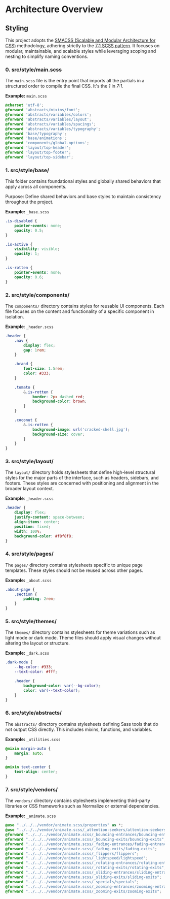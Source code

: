 # Architecture Overview

## Styling

This project adopts the [SMACSS (Scalable and Modular Architecture for
CSS)](https://smacss.com/) methodology, adhering strictly to the [7:1 SCSS
pattern](https://sass-guidelin.es/#the-7-1-pattern). It focuses on modular,
maintainable, and scalable styles while leveraging scoping and nesting to
simplify naming conventions.


### 0. src/style/main.scss

The `main.scss` file is the entry point that imports all the partials in a
structured order to compile the final CSS. It's the *1* in *7:1*.

**Example:** `main.scss`

```scss
@charset 'utf-8';
@forward 'abstracts/mixins/font';
@forward 'abstracts/variables/colors';
@forward 'abstracts/variables/layout';
@forward 'abstracts/variables/spacings';
@forward 'abstracts/variables/typography';
@forward 'base/typography';
@forward 'base/animations';
@forward 'components/global-options';
@forward 'layout/top-header';
@forward 'layout/top-footer';
@forward 'layout/top-sidebar';
```

### 1. src/style/base/

This folder contains foundational styles and globally shared behaviors that
apply across all components.

Purpose: Define shared behaviors and base styles to maintain consistency
throughout the project.

**Example:** `_base.scss`

```scss
.is-disabled {
    pointer-events: none;
    opacity: 0.5;
}

.is-active {
    visibility: visible;
    opacity: 1;
}

.is-rotten {
    pointer-events: none;
    opacity: 0.6;
}
```

### 2. src/style/components/

The `components/` directory contains styles for reusable UI components. Each
file focuses on the content and functionality of a specific component in
isolation.

**Example**: `_header.scss`

```scss
.header {
    .nav {
        display: flex;
        gap: 1rem;
    }

    .brand {
        font-size: 1.5rem;
        color: #333;
    }

    .tomato {
        &.is-rotten {
            border: 2px dashed red;
            background-color: brown;
        }
    }

    .coconut {
        &.is-rotten {
            background-image: url('cracked-shell.jpg');
            background-size: cover;
        }
    }
}
```

### 3. src/style/layout/

The `layout/` directory holds stylesheets that define high-level structural
styles for the major parts of the interface, such as headers, sidebars, and
footers. These styles are concerned with positioning and alignment in the
broader layout context.

**Example**: `_header.scss`

```scss
.header {
    display: flex;
    justify-content: space-between;
    align-items: center;
    position: fixed;
    width: 100%;
    background-color: #f8f8f8;
}
```

### 4. src/style/pages/

The `pages/` directory contains stylesheets specific to unique page templates.
These styles should not be reused across other pages.

**Example:** `_about.scss`

```scss
.about-page {
    .section {
        padding: 2rem;
    }
}
```

### 5. src/style/themes/

The `themes/` directory contains stylesheets for theme variations such as light mode or
dark mode. Theme files should apply visual changes without altering the layout
or structure.

**Example:** `_dark.scss`

```scss
.dark-mode {
    --bg-color: #333;
    --text-color: #fff;

    .header {
        background-color: var(--bg-color);
        color: var(--text-color);
    }
}
```

### 6. src/style/abstracts/

The `abstracts/` directory contains stylesheets defining Sass tools that do not
output CSS directly. This includes mixins, functions, and variables.

**Example:** `_utilities.scss`

```scss
@mixin margin-auto {
    margin: auto;
}

@mixin text-center {
    text-align: center;
}
```

### 7. src/style/vendors/

The `vendors/` directory contains stylesheets implementing third-party libraries
or CSS frameworks such as Normalize or external dependencies.

**Example:** `_animate.scss`

```scss
@use "../../../vendor/animate.scss/properties" as *;
@use "../../../vendor/animate.scss/_attention-seekers/attention-seekers" as *;
@forward "../../../vendor/animate.scss/_bouncing-entrances/bouncing-entrances";
@forward "../../../vendor/animate.scss/_bouncing-exits/bouncing-exits";
@forward "../../../vendor/animate.scss/_fading-entrances/fading-entrances";
@forward "../../../vendor/animate.scss/_fading-exits/fading-exits";
@forward "../../../vendor/animate.scss/_flippers/flippers";
@forward "../../../vendor/animate.scss/_lightspeed/lightspeed";
@forward "../../../vendor/animate.scss/_rotating-entrances/rotating-entrances";
@forward "../../../vendor/animate.scss/_rotating-exits/rotating-exits";
@forward "../../../vendor/animate.scss/_sliding-entrances/sliding-entrances";
@forward "../../../vendor/animate.scss/_sliding-exits/sliding-exits";
@forward "../../../vendor/animate.scss/_specials/specials";
@forward "../../../vendor/animate.scss/_zooming-entrances/zooming-entrances";
@forward "../../../vendor/animate.scss/_zooming-exits/zooming-exits";
```

